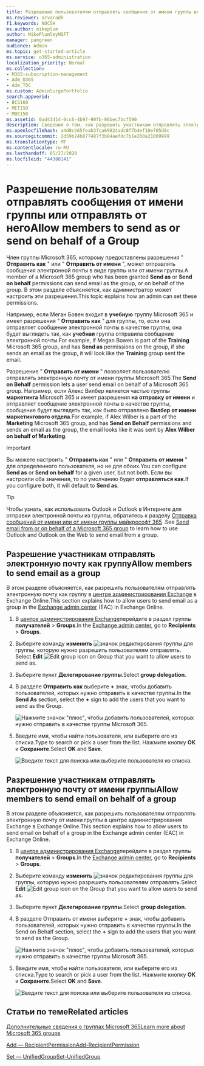 ```yaml
---
title: Разрешение пользователям отправлять сообщения от имени группы или отправлять от него
ms.reviewer: arvaradh
f1.keywords: NOCSH
ms.author: mikeplum
author: MikePlumleyMSFT
manager: pamgreen
audience: Admin
ms.topic: get-started-article
ms.service: o365-administration
localization_priority: Normal
ms.collection:
- M365-subscription-management
- Adm_O365
- Adm_TOC
ms.custom: AdminSurgePortfolio
search.appverid:
- BCS160
- MET150
- MOE150
ms.assetid: 0ad41414-0cc6-4b97-90fb-06bec7bcf590
description: Сведения о том, как разрешить участникам отправлять электронную почту как группу Microsoft 365 или отправлять электронную почту от имени группы Майкрософт 365.
ms.openlocfilehash: a4d8cb65feab3fca69824adc8f7b4ef10e705d8c
ms.sourcegitcommit: 2d59b24b877487f3b84aefdc7b1e200a21009999
ms.translationtype: MT
ms.contentlocale: ru-RU
ms.lasthandoff: 05/27/2020
ms.locfileid: "44388141"
---
```

# <a name="allow-members-to-send-as-or-send-on-behalf-of-a-group"></a><span data-ttu-id="a4cbe-103">Разрешение пользователям отправлять сообщения от имени группы или отправлять от него</span><span class="sxs-lookup"><span data-stu-id="a4cbe-103">Allow members to send as or send on behalf of a Group</span></span>

<span data-ttu-id="a4cbe-104">Член группы Microsoft 365, которому предоставлены разрешения " **Отправить как** " или " **Отправить от имени** ", может отправлять сообщения электронной почты в виде группы или от имени группы.</span><span class="sxs-lookup"><span data-stu-id="a4cbe-104">A member of a Microsoft 365 group who has been granted **Send as** or **Send on behalf** permissions can send email as the group, or on behalf of the group.</span></span> <span data-ttu-id="a4cbe-105">В этом разделе объясняется, как администратор может настроить эти разрешения.</span><span class="sxs-lookup"><span data-stu-id="a4cbe-105">This topic explains how an admin can set these permissions.</span></span>
  
<span data-ttu-id="a4cbe-106">Например, если Меган Бовен входит в **учебную** группу Microsoft 365 и имеет разрешения " **Отправить как** " для группы, то, если она отправляет сообщение электронной почты в качестве группы, она будет выглядеть так, как **учебная** группа отправила сообщение электронной почты.</span><span class="sxs-lookup"><span data-stu-id="a4cbe-106">For example, if Megan Bowen is part of the **Training** Microsoft 365 group, and has **Send as** permissions on the group, if she sends an email as the group, it will look like the **Training** group sent the email.</span></span> 
  
<span data-ttu-id="a4cbe-107">Разрешение " **Отправить от имени** " позволяет пользователю отправлять электронную почту от имени группы Microsoft 365.</span><span class="sxs-lookup"><span data-stu-id="a4cbe-107">The **Send on Behalf** permission lets a user send email on behalf of a Microsoft 365 group.</span></span> <span data-ttu-id="a4cbe-108">Например, если Алекс Вилбер является частью группы **маркетинга** Microsoft 365 и имеет разрешения **на отправку от имени** и отправляет сообщение электронной почты в качестве группы, сообщение будет выглядеть так, как было отправлено **Вилбер от имени маркетингового отдела**.</span><span class="sxs-lookup"><span data-stu-id="a4cbe-108">For example, if Alex Wilber is a part of the **Marketing** Microsoft 365 group, and has **Send on Behalf** permissions and sends an email as the group, the email looks like it was sent by **Alex Wilber on behalf of Marketing**.</span></span>

> [!IMPORTANT]
> <span data-ttu-id="a4cbe-109">Вы можете настроить " **Отправить как** " или " **Отправить от имени** " для определенного пользователя, но не для обоих.</span><span class="sxs-lookup"><span data-stu-id="a4cbe-109">You can configure **Send as** or **Send on behalf** for a given user, but not both.</span></span> <span data-ttu-id="a4cbe-110">Если вы настроили оба значения, то по умолчанию будет **отправляться как**.</span><span class="sxs-lookup"><span data-stu-id="a4cbe-110">If you configure both, it will default to **Send as**.</span></span>

> [!TIP]
> <span data-ttu-id="a4cbe-111">Чтобы узнать, как использовать Outlook и Outlook в Интернете для отправки электронной почты из группы, обратитесь к разделу [Отправка сообщений от имени или от имени группы майкрософт 365](https://support.office.com/article/0f4964af-aec6-484b-a65c-0434df8cdb6b.aspx) .</span><span class="sxs-lookup"><span data-stu-id="a4cbe-111">See [Send email from or on behalf of a Microsoft 365 group](https://support.office.com/article/0f4964af-aec6-484b-a65c-0434df8cdb6b.aspx) to learn how to use Outlook and Outlook on the Web to send email from a group.</span></span>
    
## <a name="allow-members-to-send-email-as-a-group"></a><span data-ttu-id="a4cbe-112">Разрешение участникам отправлять электронную почту как группу</span><span class="sxs-lookup"><span data-stu-id="a4cbe-112">Allow members to send email as a group</span></span>

<span data-ttu-id="a4cbe-113">В этом разделе объясняется, как разрешить пользователям отправлять электронную почту как группу в [центре администрирования Exchange](https://go.microsoft.com/fwlink/p/?linkid=2059104) в Exchange Online.</span><span class="sxs-lookup"><span data-stu-id="a4cbe-113">This section explains how to allow users to send email as a group in the [Exchange admin center](https://go.microsoft.com/fwlink/p/?linkid=2059104) (EAC) in Exchange Online.</span></span>
  
1. <span data-ttu-id="a4cbe-114">В <a href="https://go.microsoft.com/fwlink/p/?linkid=2059104" target="_blank">центре администрирования Exchange</a>перейдите в раздел группы **получателей** \> **Groups**.</span><span class="sxs-lookup"><span data-stu-id="a4cbe-114">In the <a href="https://go.microsoft.com/fwlink/p/?linkid=2059104" target="_blank">Exchange admin center</a>, go to **Recipients** \> **Groups**.</span></span>
    
2. <span data-ttu-id="a4cbe-115">Выберите команду **изменить** ![ значок редактирования группы для ](../../media/0cfcb590-dc51-4b4f-9276-bb2ce300d87e.png) группы, которую нужно разрешить пользователям отправлять.  </span><span class="sxs-lookup"><span data-stu-id="a4cbe-115">Select **Edit**  ![Edit group icon](../../media/0cfcb590-dc51-4b4f-9276-bb2ce300d87e.png) on Group that you want to allow users to send as.</span></span> 
    
3. <span data-ttu-id="a4cbe-116">Выберите пункт **Делегирование группы**.</span><span class="sxs-lookup"><span data-stu-id="a4cbe-116">Select **group delegation**.</span></span>
    
4. <span data-ttu-id="a4cbe-117">В разделе **Отправить как** выберите **+** знак, чтобы добавить пользователей, которых нужно отправить в качестве группы.</span><span class="sxs-lookup"><span data-stu-id="a4cbe-117">In the **Send As** section, select the **+** sign to add the users that you want to send as the Group.</span></span> 
    
    ![Нажмите значок "плюс", чтобы добавить пользователей, которых нужно отправить в качестве группы Microsoft 365.](../../media/1df167f6-1eff-4f98-9ecd-4230fab46557.png)
  
5. <span data-ttu-id="a4cbe-119">Введите имя, чтобы найти пользователя, или выберите его из списка.</span><span class="sxs-lookup"><span data-stu-id="a4cbe-119">Type to search or pick a user from the list.</span></span> <span data-ttu-id="a4cbe-120">Нажмите кнопку **ОК** и **Сохраните**.</span><span class="sxs-lookup"><span data-stu-id="a4cbe-120">Select **OK** and **Save**.</span></span>
    
    ![Введите текст для поиска или выберите пользователя из списка.](../../media/522919cf-664c-4a25-8076-c51c8c9fbe43.png)
  
## <a name="allow-members-to-send-email-on-behalf-of-a-group"></a><span data-ttu-id="a4cbe-122">Разрешение участникам отправлять электронную почту от имени группы</span><span class="sxs-lookup"><span data-stu-id="a4cbe-122">Allow members to send email on behalf of a group</span></span>

<span data-ttu-id="a4cbe-123">В этом разделе объясняется, как разрешить пользователям отправлять электронную почту от имени группы в центре администрирования Exchange в Exchange Online.</span><span class="sxs-lookup"><span data-stu-id="a4cbe-123">This section explains how to allow users to send email on behalf of a group in the Exchange admin center (EAC) in Exchange Online.</span></span>
  
1. <span data-ttu-id="a4cbe-124">В <a href="https://go.microsoft.com/fwlink/p/?linkid=2059104" target="_blank">центре администрирования Exchange</a>перейдите в раздел группы **получателей** \> **Groups**.</span><span class="sxs-lookup"><span data-stu-id="a4cbe-124">In the <a href="https://go.microsoft.com/fwlink/p/?linkid=2059104" target="_blank">Exchange admin center</a>, go to **Recipients** \> **Groups**.</span></span>
    
2. <span data-ttu-id="a4cbe-125">Выберите команду **изменить** ![ значок редактирования группы для ](../../media/0cfcb590-dc51-4b4f-9276-bb2ce300d87e.png) группы, которую нужно разрешить пользователям отправлять.</span><span class="sxs-lookup"><span data-stu-id="a4cbe-125">Select **Edit** ![Edit group icon](../../media/0cfcb590-dc51-4b4f-9276-bb2ce300d87e.png) on the Group that you want to allow users to send as.</span></span> 
    
3. <span data-ttu-id="a4cbe-126">Выберите пункт **Делегирование группы**.</span><span class="sxs-lookup"><span data-stu-id="a4cbe-126">Select **group delegation**.</span></span>
    
4. <span data-ttu-id="a4cbe-127">В разделе Отправить от имени выберите **+** знак, чтобы добавить пользователей, которых нужно отправить в качестве группы.</span><span class="sxs-lookup"><span data-stu-id="a4cbe-127">In the Send on Behalf section, select the **+** sign to add the users that you want to send as the Group.</span></span> 
    
    ![Нажмите значок "плюс", чтобы добавить пользователей, которых нужно отправить в качестве группы Microsoft 365.](../../media/2bae0579-8907-4d6b-8920-ddd6555897b4.png)
  
5. <span data-ttu-id="a4cbe-129">Введите имя, чтобы найти пользователя, или выберите его из списка.</span><span class="sxs-lookup"><span data-stu-id="a4cbe-129">Type to search or pick a user from the list.</span></span> <span data-ttu-id="a4cbe-130">Нажмите кнопку **ОК** и **Сохраните**.</span><span class="sxs-lookup"><span data-stu-id="a4cbe-130">Select **OK** and **Save**.</span></span>
    
    ![Введите текст для поиска или выберите пользователя из списка.](../../media/522919cf-664c-4a25-8076-c51c8c9fbe43.png)

## <a name="related-articles"></a><span data-ttu-id="a4cbe-132">Статьи по теме</span><span class="sxs-lookup"><span data-stu-id="a4cbe-132">Related articles</span></span>

[<span data-ttu-id="a4cbe-133">Дополнительные сведения о группах Microsoft 365</span><span class="sxs-lookup"><span data-stu-id="a4cbe-133">Learn more about Microsoft 365 groups</span></span>](https://support.office.com/article/learn-about-office-365-groups-b565caa1-5c40-40ef-9915-60fdb2d97fa2)

[<span data-ttu-id="a4cbe-134">Add — RecipientPermission</span><span class="sxs-lookup"><span data-stu-id="a4cbe-134">Add-RecipientPermission</span></span>](https://go.microsoft.com/fwlink/p/?LinkId=723960)

[<span data-ttu-id="a4cbe-135">Set — UnifiedGroup</span><span class="sxs-lookup"><span data-stu-id="a4cbe-135">Set-UnifiedGroup</span></span>](https://go.microsoft.com/fwlink/p/?LinkId=616189)
